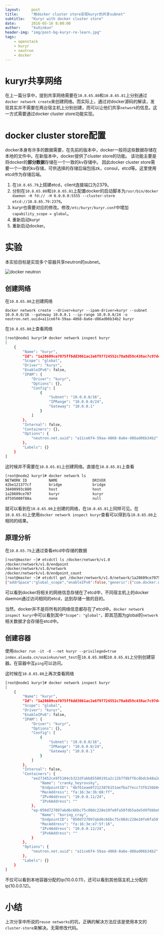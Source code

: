 ```yaml
---
layout:     post
title:      "用docker cluster store实现kuryr的共享subnet"
subtitle:   "Kuryr with docker cluster store"
date:       2016-05-16 8:00:00
author:     "XuXinkun"
header-img: "img/post-bg-kuryr-re-learn.jpg"
tags:
    - openstack
    - kuryr
    - neutron
    - docker
---
```


# kuryr共享网络

在上一篇分享中，提到共享网络需要在`10.8.65.80`和`10.8.65.81`上分别通过`docker network create`来创建网络。而实际上，通过对docker源码的解读，发现其实并不需要在两台宿主机上分别创建，而可以让他们共享`network`的信息。这一方式需要通过docker cluster store功能实现。

# docker cluster store配置

docker本身有许多的数据需要，在先前的版本中，docker一般将这些数据存储在本地的文件中。在新版本中，docker提供了cluster store的功能。
该功能主要是将docker的**部分数据**存储在一个一致的kv存储中。
因此docker cluster store需要一个一致的kv存储，可供选择的存储后端包括zk，consul，etcd等。这里使用etcd作为存储后端。

1. 在`10.8.65.79`上搭建etcd，client连接端口为2379。
1. 分别在`10.8.65.80`和`10.8.65.81`上配置docker的启动脚本为`/usr/bin/docker daemon -H fd:// -H 0.0.0.0:5555 --cluster-store etcd://10.8.65.79:2379`。
1. kuryr也需要对应的修改。修改`/etc/kuryr/kuryr.conf`中增加`capability_scope = global`。
1. 重新启动kuryr
1. 重新启动docker。

# 实验

本实验目标是实现多个容器共享neutron的subnet。

![docker neutron](https://xuxinkun.github.io/img/kuryr/docker_neutron.png)

## 创建网络

在`10.8.65.80`上创建网络

    docker network create --driver=kuryr --ipam-driver=kuryr --subnet 10.0.0.0/16 --gateway 10.0.0.1 --ip-range 10.0.0.0/24 -o neutron.net.uuid=a11ce6f4-59aa-4868-8a6e-d86ad06b34b2 kuryr

在`10.8.65.80`上查看网络

```sh
[root@node1 kuryr]# docker network inspect kuryr 
[
    {
        "Name": "kuryr",
        "Id": "1a28609ce7075ff6dd3061ac2e6f97724552c78a8d59c438ac7c97dcd5420ea6",
        "Scope": "global",
        "Driver": "kuryr",
        "EnableIPv6": false,
        "IPAM": {
            "Driver": "kuryr",
            "Options": {},
            "Config": [
                {
                    "Subnet": "10.0.0.0/16",
                    "IPRange": "10.0.0.0/24",
                    "Gateway": "10.0.0.1"
                }
            ]
        },
        "Internal": false,
        "Containers": {},
        "Options": {
            "neutron.net.uuid": "a11ce6f4-59aa-4868-8a6e-d86ad06b34b2"
        },
        "Labels": {}
    }
]
```

这时候并不需要在`10.8.65.81`上创建网络。直接在`10.8.65.81`上查看

```sh
[root@node2 kuryr]# docker network ls
NETWORK ID          NAME                DRIVER
42be121377cf        bridge              bridge              
38400993c880        host                host                
1a28609ce707        kuryr               kuryr               
df595008f88a        none                null   
```

就可以看到在`10.8.65.80`上创建的网络，在`10.8.65.81`上同样可见。在`10.8.65.81`上使用`docker network inspect kuryr`查看可以得到与`10.8.65.80`上相同的结果。

## 原理分析

在`10.8.65.79`上通过查看etcd中存储的数据

```sh
[root@master ~]# etcdctl ls /docker/network/v1.0
/docker/network/v1.0/endpoint
/docker/network/v1.0/network
/docker/network/v1.0/endpoint_count
[root@master ~]# etcdctl get /docker/network/v1.0/network/1a28609ce7075ff6dd3061ac2e6f97724552c78a8d59c438ac7c97dcd5420ea6
{"addrSpace":"global_scope","enableIPv6":false,"generic":{"com.docker.network.enable_ipv6":false,"com.docker.network.generic":{"neutron.net.uuid":"a11ce6f4-59aa-4868-8a6e-d86ad06b34b2"}},"id":"1a28609ce7075ff6dd3061ac2e6f97724552c78a8d59c438ac7c97dcd5420ea6","inDelete":false,"internal":false,"ipamOptions":{},"ipamType":"kuryr","ipamV4Config":"[{\"PreferredPool\":\"10.0.0.0/16\",\"SubPool\":\"10.0.0.0/24\",\"Gateway\":\"10.0.0.1\",\"AuxAddresses\":null}]","ipamV4Info":"[{\"IPAMData\":\"{\\\"AddressSpace\\\":\\\"\\\",\\\"Gateway\\\":\\\"10.0.0.1/24\\\",\\\"Pool\\\":\\\"10.0.0.0/24\\\"}\",\"PoolID\":\"9d5d5610-1628-4cb8-bede-1f721e4c32a5\"}]","labels":{},"name":"kuryr","networkType":"kuryr","persist":true,"postIPv6":false,"scope":"global"}
```

可以看到docker将相关的网络信息存储在了etcd中，不同宿主机上的docker daemon通过访问相同的etcd，达到存储一致的目的。

当然，docker并不是将所有的网络信息都存在了etcd中。`docker network inspect kuryr`中可以看到其中`"Scope": "global"`，即其范围为global的`network`相关数据才会存储在etcd中。

## 创建容器

使用`docker run -it -d --net kuryr --privileged=true  index.alauda.cn/xuxinkun/net_test`在`10.8.65.80`和`10.8.65.81`上分别创建容器。在容器中互`ping`可以访问。

这时候在`10.8.65.80`上再次查看网络

```sh
[root@node1 kuryr]# docker network inspect kuryr 
[
    {
        "Name": "kuryr",
        "Id": "1a28609ce7075ff6dd3061ac2e6f97724552c78a8d59c438ac7c97dcd5420ea6",
        "Scope": "global",
        "Driver": "kuryr",
        "EnableIPv6": false,
        "IPAM": {
            "Driver": "kuryr",
            "Options": {},
            "Config": [
                {
                    "Subnet": "10.0.0.0/16",
                    "IPRange": "10.0.0.0/24",
                    "Gateway": "10.0.0.1"
                }
            ]
        },
        "Internal": false,
        "Containers": {
            "ee273452ce9f5104cb322dfabb85580191a2c12b7f8bff6c8bdcb48a2e6b012b": {
                "Name": "cranky_heyrovsky",
                "EndpointID": "4bf61eae0f2123876151eefba77ecc73f615bb04658dfd44263482315f523b11",
                "MacAddress": "fa:16:3e:3b:88:ff",
                "IPv4Address": "10.0.0.11/24",
                "IPv6Address": ""
            },
            "ep-050d727097abd6c66bc75c08dc228e10fe0fa50fdb5ade549fbbbe9f82c68e2e": {
                "Name": "boring_cray",
                "EndpointID": "050d727097abd6c66bc75c08dc228e10fe0fa50fdb5ade549fbbbe9f82c68e2e",
                "MacAddress": "fa:16:3e:e7:5f:16",
                "IPv4Address": "10.0.0.12/24",
                "IPv6Address": ""
            }
        },
        "Options": {
            "neutron.net.uuid": "a11ce6f4-59aa-4868-8a6e-d86ad06b34b2"
        },
        "Labels": {}
    }
]
```

不仅可以看到本地容器分配的ip(10.0.0.11)，还可以看到其他宿主机上分配的ip(10.0.0.12)。

# 小结

上次分享中所说的`reuse networks`的坑，正确的解决方法应该是使用本文的`cluster-store`来解决。无需修改代码。